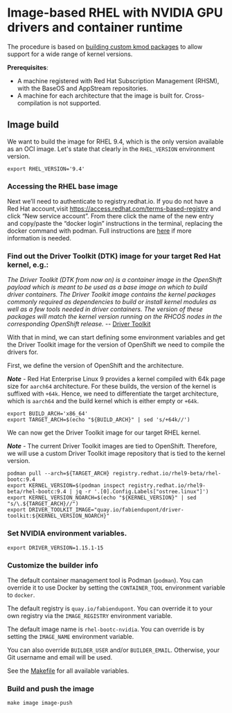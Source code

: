 # Image-based RHEL with NVIDIA GPU drivers and container runtime

The procedure is based on [building custom kmod packages](https://github.com/NVIDIA/yum-packaging-precompiled-kmod) to allow support for a wide range of kernel versions.

**Prerequisites**:

* A machine registered with Red Hat Subscription Management (RHSM), with the BaseOS and AppStream repositories.
* A machine for each architecture that the image is built for. Cross-compilation is not supported.

## Image build

We want to build the image for RHEL 9.4, which is the only version available
as an OCI image. Let's state that clearly in the `RHEL_VERSION` environment
version.

```
export RHEL_VERSION='9.4'
```

### Accessing the RHEL base image

Next we’ll need to authenticate to registry.redhat.io. If you do not have a
Red Hat account,visit https://access.redhat.com/terms-based-registry and
click “New service account”. From there click the name of the new entry and
copy/paste the “docker login” instructions in the terminal, replacing the
docker command with podman. Full instructions are
[here](https://access.redhat.com/RegistryAuthentication) if more information
is needed.

### Find out the Driver Toolkit (DTK) image for your target Red Hat kernel, e.g.:

*The Driver Toolkit (DTK from now on) is a container image in the
OpenShift payload which is meant to be used as a base image on
which to build driver containers. The Driver Toolkit image contains
the kernel packages commonly required as dependencies to build or
install kernel modules as well as a few tools needed in driver
containers. The version of these packages will match the kernel
version running on the RHCOS nodes in the corresponding OpenShift
release.* -- [Driver Toolkit](https://github.com/openshift/driver-toolkit/)

With that in mind, we can start defining some environment variables
and get the Driver Toolkit image for the version of OpenShift we
need to compile the drivers for.

   First, we define the version of OpenShift and the architecture.

***Note*** - Red Hat Enterprise Linux 9 provides a kernel compiled
with 64k page size for `aarch64` architecture. For these builds,
the version of the kernel is suffixed with `+64k`. Hence, we need
to differentiate the target architecture, which is `aarch64` and
the build kernel which is either empty or `+64k`.

```
export BUILD_ARCH='x86_64'
export TARGET_ARCH=$(echo "${BUILD_ARCH}" | sed 's/+64k//')
```

We can now get the Driver Toolkit image for our target RHEL kernel.

***Note*** - The current Driver Toolkit images are tied to OpenShift.
Therefore, we will use a custom Driver Toolkit image repository that is tied
to the kernel version.

```
podman pull --arch=${TARGET_ARCH} registry.redhat.io/rhel9-beta/rhel-bootc:9.4
export KERNEL_VERSION=$(podman inspect registry.redhat.io/rhel9-beta/rhel-bootc:9.4 | jq -r '.[0].Config.Labels["ostree.linux"]')
export KERNEL_VERSION_NOARCH=$(echo "${KERNEL_VERSION}" | sed "s/\.${TARGET_ARCH}//")
export DRIVER_TOOLKIT_IMAGE="quay.io/fabiendupont/driver-toolkit:${KERNEL_VERSION_NOARCH}"
```

### Set NVIDIA environment variables.

```
export DRIVER_VERSION=1.15.1-15
```

### Customize the builder info

The default container management tool is Podman (`podman`). You can
override it to use Docker by setting the `CONTAINER_TOOL` environment
variable to `docker`.

The default registry is `quay.io/fabiendupont`. You can override it to your
own registry via the `IMAGE_REGISTRY` environment variable.

The default image name is `rhel-bootc-nvidia`. You can override is by
setting the `IMAGE_NAME` environment variable.

You can also override `BUILDER_USER` and/or `BUILDER_EMAIL`. Otherwise,
your Git username and email will be used.

See the [Makefile](Makefile) for all available variables.

### Build and push the image

```
make image image-push
```

